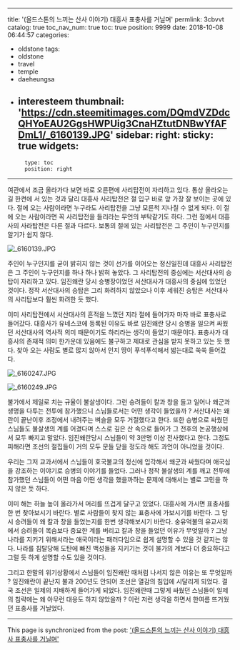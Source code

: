 
---
title: '(올드스톤의 느끼는 산사 이야기) 대흥사 표충사를 거닐며'
permlink: 3cbvvt
catalog: true
toc_nav_num: true
toc: true
position: 9999
date: 2018-10-08 06:44:57
categories:
- oldstone
tags:
- oldstone
- travel
- temple
- daeheungsa
- interesteem
thumbnail: 'https://cdn.steemitimages.com/DQmdVZDdcQHYoEAU2GgsHWPUig3CnaHZtutDNBwYfAFDmL1/_6160139.JPG'
sidebar:
    right:
        sticky: true
widgets:
    -
        type: toc
        position: right
---


여관에서 조금 올라가다 보면 바로 오른편에 사리탑전이 자리하고 있다. 통상 올라오는 길 한켠에 서 있는 것과 달리 대흥사 사리탑전은 절 입구 바로 앞 가장 잘 보이는 곳에 있다. 절에 오는 사람이라면 누구라도 사리탑전을 그냥 모른척 지나칠 수 없게 되다. 이 절에 오는 사람이라면 꼭 사리탑전을 들리라는 무언의 부탁같기도 하다. 그런 점에서 대흥사의 사라탑전은 다른 절과 다르다. 보통의 절에 있는 사리탑전은 그 주인이 누구인지를 알기가 쉽지 않다. 

![_6160139.JPG](https://cdn.steemitimages.com/DQmdVZDdcQHYoEAU2GgsHWPUig3CnaHZtutDNBwYfAFDmL1/_6160139.JPG)

주인이 누구인지를 굳이 밝히지 않는 것이 선가를 이어오는 정신일진데 대흥사 사리탑전은 그 주인이 누구인지를 하나 하나 밝혀 놓았다. 그 사리탑전의 중심에는 서산대사의 승탑이 자리하고 있다. 임진왜란 당시 승병장이었던 서산대사가 대흥사의 중심에 있었던 것이다. 정작 서산대사의 승탑은 그리 화려하지 않았으나 이후 세워진 승탑은 서산대사의 사리탑보다 훨씬 화려한 듯 했다. 

이미 사리탑전에서 서산대사의 흔적을 느꼈던 지라 절에 들어가자 마자 바로 표충사로 들어갔다. 대흥사가 유네스코에 등록된 이유도 바로 임진왜란 당시 승병을 일으켜 싸웠던 서산대사의 역사적 의미 때문이기도 하리라는 생각이 들었기 때문이다. 표충사가 대흥사의 존재적 의미 한가운데 있음에도 불구하고 제대로 관심을 받지 못하고 있는 듯 했다. 찾아 오는 사람도 별로 많지 않아서 인지 땅이 푸석푸석해서 밟는대로 쑥쑥 들어갔다. 

![_6160247.JPG](https://cdn.steemitimages.com/DQmQBdnaJUTRTNakGhkCbaR2U8BvybHSqSPVt2U8nG264Ct/_6160247.JPG)

![_6160249.JPG](https://cdn.steemitimages.com/DQmRW1jpL5jjrFnmuuBSwDF63wudH8uMc6JCFeNeXRkKrSk/_6160249.JPG)

불가에서 제일로 치는 규율이 불살생이다. 그런 승려들이 칼과 창을 들고 일어나 왜군과 생명을 다투는 전투에 참가했으니 스님들로서는 어떤 생각이 들었을까 ? 서산대사는 왜란이 끝난이후 조정에서 내려주는 벼슬을 모두 거절했다고 한다. 또한 승병으로 싸웠던 스님들도 불살생의 계를 어겼다며 스스로 깊은 산 속으로 들어가 그 전후의 논공행상에서 모두 빠지고 말았다. 임진왜란당시 스님들이 약 3만명 이상 전사했다고 한다. 그정도 피해라면 조선의 절집들이 거의 모두 문들 닫을 정도라 해도 과언이 아니었을 것이다.   

우리는 그저 교과서에서 스님들이 호국불교의 정신에 입각해서 왜군과 싸웠다며 애국심을 강조하는 이야기로 승병의 이야기를 들었다. 그러나 정작 불살생의 계를 깨고 전투에 참가했던 스님들이 어떤 마음 어떤 생각을 했을까하는 문제에 대해서는 별로 고민을 하지 않은 듯 하다.  

이미 해는 하늘 높이 올라가서 머리를 뜨겁게 달구고 있었다. 대흥사에 가시면 표충사를 한 번 찾아보시기 바란다. 별로 사람들이 찾지 않는 표충사에 가보시기를 바란다. 그 당시 승려들이 왜 칼과 창을 들었는지를 한번 생각해보시기 바란다. 숭유억불의 유교사회에서 승려들이 목숨보다 중요한 계를 버리고 칼과 창을 들었던 이유가 무엇일까 ? 그냥 나라를 지키기 위해서라는 애국이라는 패러다임으로 쉽게 설명할 수 있을 것 같지는 않다. 나라를 침탈당해 도탄에 빠진 백성들을 지키기는 것이 불가의 계보다 더 중요하다고 그럴 듯 하게 설명할 수도 있을 것이다. 

그리고 한말의 위기상황에서 스님들이 임진왜란 때처럼 나서지 않은 이유는 또 무엇일까 ? 임진왜란이 끝난지 불과 200년도 안되어 조선은 열감의 침입에 시달리게 되었다. 결국 조선은 일제의 지배하게 들어가게 되었다. 임진왜란때 그렇게 싸웠던 스님들이 일제의 침략에는 왜 아무런 대응도 하지 않았을까 ? 이런 저런 생각을 하면서 한여름 뜨거웠던 표충사를 거닐었다.

- - -

This page is synchronized from the post: ['(올드스톤의 느끼는 산사 이야기) 대흥사 표충사를 거닐며'](https://steemit.com/@oldstone/3cbvvt)

